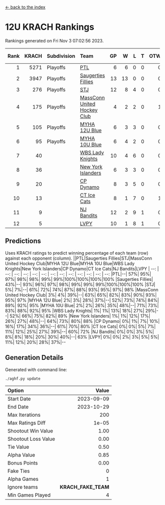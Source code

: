 [<- back to the index](readme.md)
# 12U KRACH Rankings
Rankings generated on Fri Nov  3 07:02:56 2023.

Rank|KRACH|Subdivision|Team|GP|W|L|T|OTW|OTL|SoS|Exp Wins|Win Diff
---:|---:|:---|:---|---:|---:|---:|---:|---:|---:|---:|---:|---:
1|5271|Playoffs|[PTL](https://gamesheetstats.com/seasons/3663/teams/140798/schedule)|6|6|0|0|0|0|116|6.9|0.0
2|3947|Playoffs|[Saugerties Fillies](https://gamesheetstats.com/seasons/3663/teams/140805/schedule)|13|13|0|0|0|0|47|13.8|-0.0
3|276|Playoffs|[STJ](https://gamesheetstats.com/seasons/3663/teams/140800/schedule)|12|8|4|0|0|0|1152|8.9|0.0
4|175|Playoffs|[MassConn United Hockey Club](https://gamesheetstats.com/seasons/3663/teams/140797/schedule)|4|2|2|0|1|0|874|2.9|0.0
5|105|Playoffs|[MYHA 12U Blue](https://gamesheetstats.com/seasons/3663/teams/140799/schedule)|6|3|3|0|0|1|1542|3.9|0.0
6|95|Playoffs|[MYHA 10U Blue](https://gamesheetstats.com/seasons/3663/teams/140806/schedule)|6|4|2|0|0|0|90|4.9|0.0
7|40||[WBS Lady Knights](https://gamesheetstats.com/seasons/3663/teams/140808/schedule)|10|4|6|0|0|0|1145|4.9|0.0
8|36||[New York Islanders](https://gamesheetstats.com/seasons/3663/teams/140809/schedule)|6|3|3|0|0|0|786|3.9|0.0
9|20||[CP Dynamo](https://gamesheetstats.com/seasons/3663/teams/140802/schedule)|8|3|5|0|0|1|497|3.9|0.0
10|13||[CT Ice Cats](https://gamesheetstats.com/seasons/3663/teams/140801/schedule)|8|1|7|0|1|0|1521|1.9|0.0
11|9||[NJ Bandits](https://gamesheetstats.com/seasons/3663/teams/140807/schedule)|12|2|9|1|0|0|1230|3.4|0.0
12|5||[LVPY](https://gamesheetstats.com/seasons/3663/teams/140804/schedule)|10|1|8|1|0|0|431|2.4|0.0

## Predictions
Uses KRACH ratings to predict winning percentage of each team (row) against each opponent (column).
||PTL|Saugerties Fillies|STJ|MassConn United Hockey Club|MYHA 12U Blue|MYHA 10U Blue|WBS Lady Knights|New York Islanders|CP Dynamo|CT Ice Cats|NJ Bandits|LVPY
| --: | --: | --: | --: | --: | --: | --: | --: | --: | --: | --: | --: | --: 
|PTL|--| 57%| 95%| 97%| 98%| 98%| 99%| 99%|100%|100%|100%|100%
|Saugerties Fillies| 43%|--| 93%| 96%| 97%| 98%| 99%| 99%| 99%|100%|100%|100%
|STJ|  5%|  7%|--| 61%| 72%| 74%| 87%| 88%| 93%| 95%| 97%| 98%
|MassConn United Hockey Club|  3%|  4%| 39%|--| 63%| 65%| 82%| 83%| 90%| 93%| 95%| 97%
|MYHA 12U Blue|  2%|  3%| 28%| 37%|--| 52%| 73%| 74%| 84%| 89%| 92%| 95%
|MYHA 10U Blue|  2%|  2%| 26%| 35%| 48%|--| 71%| 73%| 83%| 88%| 92%| 95%
|WBS Lady Knights|  1%|  1%| 13%| 18%| 27%| 29%|--| 52%| 66%| 75%| 82%| 89%
|New York Islanders|  1%|  1%| 12%| 17%| 26%| 27%| 48%|--| 64%| 73%| 80%| 88%
|CP Dynamo|  0%|  1%|  7%| 10%| 16%| 17%| 34%| 36%|--| 61%| 70%| 80%
|CT Ice Cats|  0%|  0%|  5%|  7%| 11%| 12%| 25%| 27%| 39%|--| 60%| 72%
|NJ Bandits|  0%|  0%|  3%|  5%|  8%|  8%| 18%| 20%| 30%| 40%|--| 63%
|LVPY|  0%|  0%|  2%|  3%|  5%|  5%| 11%| 12%| 20%| 28%| 37%|--

## Generation Details

Generated with command line:
```
./aghf.py update
```

| Option | Value |
| :----- | ----: |
| Start Date | 2023-09-09 |
| End Date | 2023-10-29 |
| Max Iterations | 200 |
| Max Ratings Diff | 1e-05 |
| Shootout Win Value | 1.00 |
| Shootout Loss Value | 0.00 |
| Tie Value | 0.50 |
| Alpha Value | 0.85 |
| Bonus Points | 0.00 |
| Fake Ties | 0 |
| Alpha Games | 1 |
| Ignore teams | __KRACH_FAKE_TEAM__ |
| Min Games Played | 4 |

